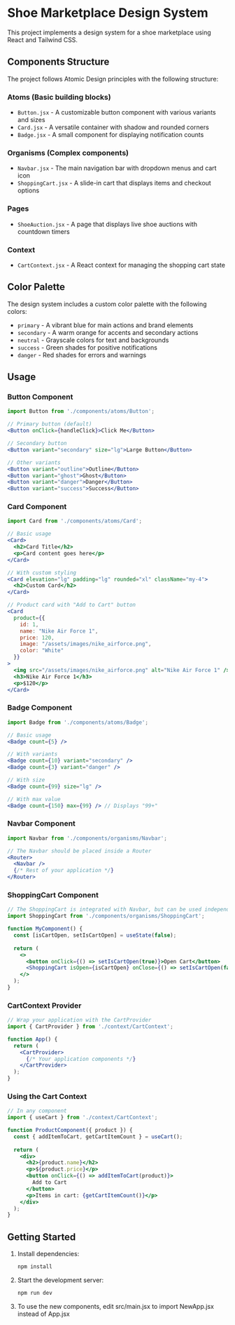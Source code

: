 # Shoe Marketplace Design System

This project implements a design system for a shoe marketplace using React and Tailwind CSS.

## Components Structure

The project follows Atomic Design principles with the following structure:

### Atoms (Basic building blocks)
- `Button.jsx` - A customizable button component with various variants and sizes
- `Card.jsx` - A versatile container with shadow and rounded corners
- `Badge.jsx` - A small component for displaying notification counts

### Organisms (Complex components)
- `Navbar.jsx` - The main navigation bar with dropdown menus and cart icon
- `ShoppingCart.jsx` - A slide-in cart that displays items and checkout options

### Pages
- `ShoeAuction.jsx` - A page that displays live shoe auctions with countdown timers

### Context
- `CartContext.jsx` - A React context for managing the shopping cart state

## Color Palette

The design system includes a custom color palette with the following colors:
- `primary` - A vibrant blue for main actions and brand elements
- `secondary` - A warm orange for accents and secondary actions
- `neutral` - Grayscale colors for text and backgrounds
- `success` - Green shades for positive notifications
- `danger` - Red shades for errors and warnings

## Usage

### Button Component

```jsx
import Button from './components/atoms/Button';

// Primary button (default)
<Button onClick={handleClick}>Click Me</Button>

// Secondary button
<Button variant="secondary" size="lg">Large Button</Button>

// Other variants
<Button variant="outline">Outline</Button>
<Button variant="ghost">Ghost</Button>
<Button variant="danger">Danger</Button>
<Button variant="success">Success</Button>
```

### Card Component

```jsx
import Card from './components/atoms/Card';

// Basic usage
<Card>
  <h2>Card Title</h2>
  <p>Card content goes here</p>
</Card>

// With custom styling
<Card elevation="lg" padding="lg" rounded="xl" className="my-4">
  <h2>Custom Card</h2>
</Card>

// Product card with "Add to Cart" button
<Card
  product={{
    id: 1,
    name: "Nike Air Force 1",
    price: 120,
    image: "/assets/images/nike_airforce.png",
    color: "White"
  }}
>
  <img src="/assets/images/nike_airforce.png" alt="Nike Air Force 1" />
  <h3>Nike Air Force 1</h3>
  <p>$120</p>
</Card>
```

### Badge Component

```jsx
import Badge from './components/atoms/Badge';

// Basic usage
<Badge count={5} />

// With variants
<Badge count={10} variant="secondary" />
<Badge count={3} variant="danger" />

// With size
<Badge count={99} size="lg" />

// With max value
<Badge count={150} max={99} /> // Displays "99+"
```

### Navbar Component

```jsx
import Navbar from './components/organisms/Navbar';

// The Navbar should be placed inside a Router
<Router>
  <Navbar />
  {/* Rest of your application */}
</Router>
```

### ShoppingCart Component

```jsx
// The ShoppingCart is integrated with Navbar, but can be used independently
import ShoppingCart from './components/organisms/ShoppingCart';

function MyComponent() {
  const [isCartOpen, setIsCartOpen] = useState(false);
  
  return (
    <>
      <button onClick={() => setIsCartOpen(true)}>Open Cart</button>
      <ShoppingCart isOpen={isCartOpen} onClose={() => setIsCartOpen(false)} />
    </>
  );
}
```

### CartContext Provider

```jsx
// Wrap your application with the CartProvider
import { CartProvider } from './context/CartContext';

function App() {
  return (
    <CartProvider>
      {/* Your application components */}
    </CartProvider>
  );
}
```

### Using the Cart Context

```jsx
// In any component
import { useCart } from './context/CartContext';

function ProductComponent({ product }) {
  const { addItemToCart, getCartItemCount } = useCart();
  
  return (
    <div>
      <h2>{product.name}</h2>
      <p>${product.price}</p>
      <button onClick={() => addItemToCart(product)}>
        Add to Cart
      </button>
      <p>Items in cart: {getCartItemCount()}</p>
    </div>
  );
}
```

## Getting Started

1. Install dependencies:
   ```bash
   npm install
   ```

2. Start the development server:
   ```bash
   npm run dev
   ```

3. To use the new components, edit src/main.jsx to import NewApp.jsx instead of App.jsx
